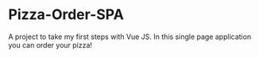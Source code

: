 # Pizza-Order-SPA
A project to take my first steps with Vue JS. In this single page application you can order your pizza!
